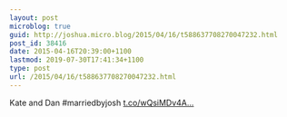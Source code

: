 ```yaml
---
layout: post
microblog: true
guid: http://joshua.micro.blog/2015/04/16/t588637708270047232.html
post_id: 38416
date: 2015-04-16T20:39:00+1100
lastmod: 2019-07-30T17:41:34+1100
type: post
url: /2015/04/16/t588637708270047232.html
---
```

Kate and Dan #marriedbyjosh [t.co/wQsiMDv4A...](http://t.co/wQsiMDv4AY)
